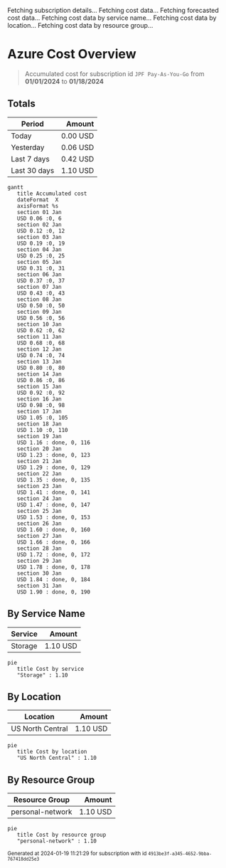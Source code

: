 Fetching subscription details...
Fetching cost data...
Fetching forecasted cost data...
Fetching cost data by service name...
Fetching cost data by location...
Fetching cost data by resource group...
# Azure Cost Overview

> Accumulated cost for subscription id `JPF Pay-As-You-Go` from **01/01/2024** to **01/18/2024**

## Totals

|Period|Amount|
|---|---:|
|Today|0.00 USD|
|Yesterday|0.06 USD|
|Last 7 days|0.42 USD|
|Last 30 days|1.10 USD|

```mermaid
gantt
   title Accumulated cost
   dateFormat  X
   axisFormat %s
   section 01 Jan
   USD 0.06 :0, 6
   section 02 Jan
   USD 0.12 :0, 12
   section 03 Jan
   USD 0.19 :0, 19
   section 04 Jan
   USD 0.25 :0, 25
   section 05 Jan
   USD 0.31 :0, 31
   section 06 Jan
   USD 0.37 :0, 37
   section 07 Jan
   USD 0.43 :0, 43
   section 08 Jan
   USD 0.50 :0, 50
   section 09 Jan
   USD 0.56 :0, 56
   section 10 Jan
   USD 0.62 :0, 62
   section 11 Jan
   USD 0.68 :0, 68
   section 12 Jan
   USD 0.74 :0, 74
   section 13 Jan
   USD 0.80 :0, 80
   section 14 Jan
   USD 0.86 :0, 86
   section 15 Jan
   USD 0.92 :0, 92
   section 16 Jan
   USD 0.98 :0, 98
   section 17 Jan
   USD 1.05 :0, 105
   section 18 Jan
   USD 1.10 :0, 110
   section 19 Jan
   USD 1.16 : done, 0, 116
   section 20 Jan
   USD 1.23 : done, 0, 123
   section 21 Jan
   USD 1.29 : done, 0, 129
   section 22 Jan
   USD 1.35 : done, 0, 135
   section 23 Jan
   USD 1.41 : done, 0, 141
   section 24 Jan
   USD 1.47 : done, 0, 147
   section 25 Jan
   USD 1.53 : done, 0, 153
   section 26 Jan
   USD 1.60 : done, 0, 160
   section 27 Jan
   USD 1.66 : done, 0, 166
   section 28 Jan
   USD 1.72 : done, 0, 172
   section 29 Jan
   USD 1.78 : done, 0, 178
   section 30 Jan
   USD 1.84 : done, 0, 184
   section 31 Jan
   USD 1.90 : done, 0, 190
```

## By Service Name

|Service|Amount|
|---|---:|
|Storage|1.10 USD|

```mermaid
pie
   title Cost by service
   "Storage" : 1.10
```

## By Location

|Location|Amount|
|---|---:|
|US North Central|1.10 USD|

```mermaid
pie
   title Cost by location
   "US North Central" : 1.10
```

## By Resource Group

|Resource Group|Amount|
|---|---:|
|personal-network|1.10 USD|

```mermaid
pie
   title Cost by resource group
   "personal-network" : 1.10
```

<sup>Generated at 2024-01-19 11:21:29 for subscription with id `4913be3f-a345-4652-9bba-767418dd25e3`</sup>
